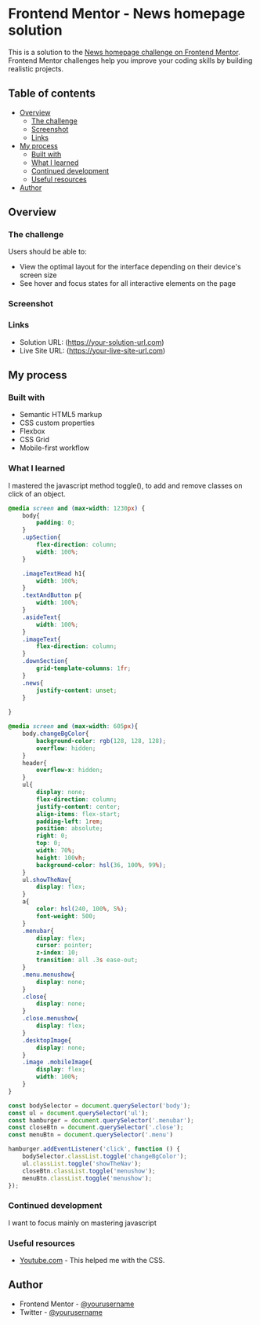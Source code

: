 # Frontend Mentor - News homepage solution

This is a solution to the [News homepage challenge on Frontend Mentor](https://www.frontendmentor.io/challenges/news-homepage-H6SWTa1MFl). Frontend Mentor challenges help you improve your coding skills by building realistic projects. 

## Table of contents

- [Overview](#overview)
  - [The challenge](#the-challenge)
  - [Screenshot](#screenshot)
  - [Links](#links)
- [My process](#my-process)
  - [Built with](#built-with)
  - [What I learned](#what-i-learned)
  - [Continued development](#continued-development)
  - [Useful resources](#useful-resources)
- [Author](#author)

## Overview

### The challenge

Users should be able to:

- View the optimal layout for the interface depending on their device's screen size
- See hover and focus states for all interactive elements on the page

### Screenshot


### Links

- Solution URL: (https://your-solution-url.com)
- Live Site URL: (https://your-live-site-url.com)

## My process

### Built with

- Semantic HTML5 markup
- CSS custom properties
- Flexbox
- CSS Grid
- Mobile-first workflow

### What I learned

I mastered the javascript method toggle(), to add and remove classes on click of an object.

```css
@media screen and (max-width: 1230px) {
    body{
        padding: 0;
    }
    .upSection{
        flex-direction: column;
        width: 100%;
    }

    .imageTextHead h1{
        width: 100%;
    }
    .textAndButton p{
        width: 100%;
    }
    .asideText{
        width: 100%;
    }
    .imageText{
        flex-direction: column;
    }
    .downSection{
        grid-template-columns: 1fr;
    }
    .news{
        justify-content: unset;
    }
    
}

@media screen and (max-width: 605px){
    body.changeBgColor{
        background-color: rgb(128, 128, 128);
        overflow: hidden;
    }
    header{
        overflow-x: hidden;
    }
    ul{
        display: none;
        flex-direction: column;
        justify-content: center;
        align-items: flex-start;
        padding-left: 1rem;
        position: absolute;
        right: 0;
        top: 0;
        width: 70%;
        height: 100vh;
        background-color: hsl(36, 100%, 99%);
    }
    ul.showTheNav{
        display: flex;
    }
    a{
        color: hsl(240, 100%, 5%);
        font-weight: 500;
    }
    .menubar{
        display: flex;
        cursor: pointer;
        z-index: 10;
        transition: all .3s ease-out;
    }
    .menu.menushow{
        display: none;
    }
    .close{
        display: none;
    }
    .close.menushow{
        display: flex;
    }
    .desktopImage{
        display: none;
    }
    .image .mobileImage{
        display: flex;
        width: 100%;
    }
}
```
```js
const bodySelector = document.querySelector('body');
const ul = document.querySelector('ul');
const hamburger = document.querySelector('.menubar');
const closeBtn = document.querySelector('.close');
const menuBtn = document.querySelector('.menu')

hamburger.addEventListener('click', function () {
    bodySelector.classList.toggle('changeBgColor');
    ul.classList.toggle('showTheNav');
    closeBtn.classList.toggle('menushow');
    menuBtn.classList.toggle('menushow');
});
```

### Continued development

I want to focus mainly on mastering javascript 

### Useful resources

- [Youtube.com](https://www.youtube.com) - This helped me with the CSS.

## Author

- Frontend Mentor - [@yourusername](https://www.frontendmentor.io/profile/yourusername)
- Twitter - [@yourusername](https://www.twitter.com/yourusername)

